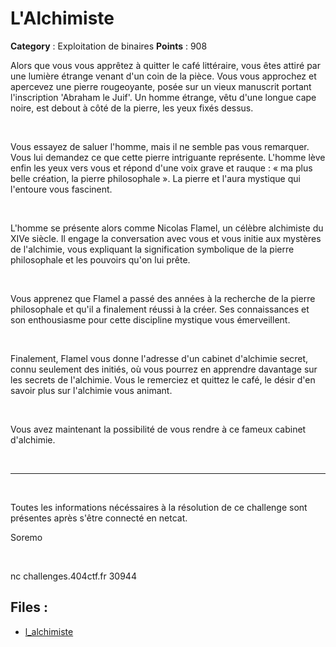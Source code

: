 # L'Alchimiste

**Category** : Exploitation de binaires
**Points** : 908

Alors que vous vous apprêtez à quitter le café littéraire, vous êtes attiré par une lumière étrange venant d'un coin de la pièce. Vous vous approchez et apercevez une pierre rougeoyante, posée sur un vieux manuscrit portant l'inscription 'Abraham le Juif'. Un homme étrange, vêtu d'une longue cape noire, est debout à côté de la pierre, les yeux fixés dessus.

<p class="space">&nbsp;</p>

Vous essayez de saluer l'homme, mais il ne semble pas vous remarquer. Vous lui demandez ce que cette pierre intriguante représente. L'homme lève enfin les yeux vers vous et répond d'une voix grave et rauque : « ma plus belle création, la pierre philosophale ». La pierre et  l'aura mystique qui l'entoure vous fascinent.

<p class="space">&nbsp;</p>

L'homme se présente alors comme Nicolas Flamel, un célèbre alchimiste du XIVe siècle. Il engage la conversation avec vous et vous initie aux mystères de l'alchimie, vous expliquant la signification symbolique de la pierre philosophale et les pouvoirs qu'on lui prête.

<p class="space">&nbsp;</p>

Vous apprenez que Flamel a passé des années à la recherche de la pierre philosophale et qu'il a finalement réussi à la créer. Ses connaissances et son enthousiasme pour cette discipline mystique vous émerveillent.

<p class="space">&nbsp;</p>

Finalement, Flamel vous donne l'adresse d'un cabinet d'alchimie secret, connu seulement des initiés, où vous pourrez en apprendre davantage sur les secrets de l'alchimie. Vous le remerciez et quittez le café, le désir d'en savoir plus sur l'alchimie vous animant.

<p class="space">&nbsp;</p>

Vous avez maintenant la possibilité de vous rendre à ce fameux cabinet d'alchimie.

<p class="space">&nbsp;</p>

***
<p class="space">&nbsp;</p>

Toutes les informations nécéssaires à la résolution de ce challenge sont présentes après s'être connecté en netcat.

<div class="author">Soremo</div>
<p class="space">&nbsp;</p>


nc challenges.404ctf.fr 30944

## Files : 
 - [l_alchimiste](./l_alchimiste)


